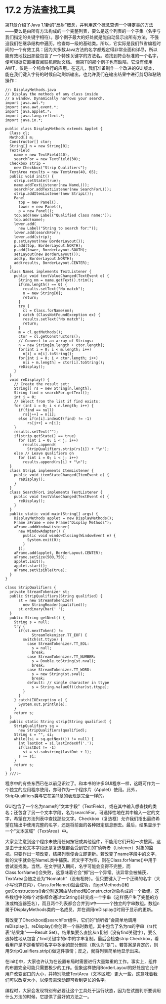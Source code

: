 # 17.2 方法查找工具


第11章介绍了Java 1.1新的“反射”概念，并利用这个概念查询一个特定类的方法——要么是由所有方法构成的一个完整列表，要么是这个列表的一个子集（名字与我们指定的关键字相符）。那个例子最大的好处就是能自动显示出所有方法，不强迫我们在继承结构中遍历，检查每一级的基础类。所以，它实际是我们节省编程时间的一个有效工具：因为大多数Java方法的名字都规定得非常全面和详尽，所以能有效地找出那些包含了一个特殊关键字的方法名。若找到符合标准的一个名字，便可根据它直接查阅联机帮助文档。
但第11的那个例子也有缺陷，它没有使用AWT，仅是一个纯命令行的应用。在这儿，我们准备制作一个改进的GUI版本，能在我们键入字符的时候自动刷新输出，也允许我们在输出结果中进行剪切和粘贴操作：

```
//: DisplayMethods.java
// Display the methods of any class inside
// a window. Dynamically narrows your search.
import java.awt.*;
import java.awt.event.*;
import java.applet.*;
import java.lang.reflect.*;
import java.io.*;

public class DisplayMethods extends Applet {
  Class cl;
  Method[] m;
  Constructor[] ctor;
  String[] n = new String[0];
  TextField 
    name = new TextField(40),
    searchFor = new TextField(30);
  Checkbox strip = 
    new Checkbox("Strip Qualifiers");
  TextArea results = new TextArea(40, 65);
  public void init() {
    strip.setState(true);
    name.addTextListener(new NameL());
    searchFor.addTextListener(new SearchForL());
    strip.addItemListener(new StripL());
    Panel 
      top = new Panel(),
      lower = new Panel(),
      p = new Panel();
    top.add(new Label("Qualified class name:"));
    top.add(name);
    lower.add(
      new Label("String to search for:"));
    lower.add(searchFor);
    lower.add(strip);
    p.setLayout(new BorderLayout());
    p.add(top, BorderLayout.NORTH);
    p.add(lower, BorderLayout.SOUTH);
    setLayout(new BorderLayout());
    add(p, BorderLayout.NORTH);
    add(results, BorderLayout.CENTER);
  }
  class NameL implements TextListener {
    public void textValueChanged(TextEvent e) {
      String nm = name.getText().trim();
      if(nm.length() == 0) {
        results.setText("No match");
        n = new String[0];
        return;
      }
      try {
        cl = Class.forName(nm);
      } catch (ClassNotFoundException ex) {
        results.setText("No match");
        return;
      }
      m = cl.getMethods();
      ctor = cl.getConstructors();
      // Convert to an array of Strings:
      n = new String[m.length + ctor.length];
      for(int i = 0; i < m.length; i++)
        n[i] = m[i].toString();
      for(int i = 0; i < ctor.length; i++)
        n[i + m.length] = ctor[i].toString();
      reDisplay();
    }
  }
  void reDisplay() {
    // Create the result set:
    String[] rs = new String[n.length];
    String find = searchFor.getText();
    int j = 0;
    // Select from the list if find exists:
    for (int i = 0; i < n.length; i++) {
      if(find == null)
        rs[j++] = n[i];
      else if(n[i].indexOf(find) != -1)
          rs[j++] = n[i];
    }
    results.setText("");
    if(strip.getState() == true)
      for (int i = 0; i < j; i++)
        results.append(
          StripQualifiers.strip(rs[i]) + "\n");
    else // Leave qualifiers on
      for (int i = 0; i < j; i++)
        results.append(rs[i] + "\n");
  }
  class StripL implements ItemListener {
    public void itemStateChanged(ItemEvent e) {
      reDisplay();
    }
  }
  class SearchForL implements TextListener {
    public void textValueChanged(TextEvent e) {
      reDisplay();
    }
  }
  public static void main(String[] args) {
    DisplayMethods applet = new DisplayMethods();
    Frame aFrame = new Frame("Display Methods");
    aFrame.addWindowListener(
      new WindowAdapter() {
        public void windowClosing(WindowEvent e) {
          System.exit(0);
        }
      });
    aFrame.add(applet, BorderLayout.CENTER);
    aFrame.setSize(500,750);
    applet.init();
    applet.start();
    aFrame.setVisible(true);
  }
}

class StripQualifiers {
  private StreamTokenizer st;
  public StripQualifiers(String qualified) {
      st = new StreamTokenizer(
        new StringReader(qualified));
      st.ordinaryChar(' ');
  }
  public String getNext() {
    String s = null;
    try {
      if(st.nextToken() !=
            StreamTokenizer.TT_EOF) {
        switch(st.ttype) {
          case StreamTokenizer.TT_EOL:
            s = null;
            break;
          case StreamTokenizer.TT_NUMBER:
            s = Double.toString(st.nval);
            break;
          case StreamTokenizer.TT_WORD:
            s = new String(st.sval);
            break;
          default: // single character in ttype
            s = String.valueOf((char)st.ttype);
        }
      }
    } catch(IOException e) {
      System.out.println(e);
    }
    return s;
  }
  public static String strip(String qualified) {
    StripQualifiers sq = 
      new StripQualifiers(qualified);
    String s = "", si;
    while((si = sq.getNext()) != null) {
      int lastDot = si.lastIndexOf('.');
      if(lastDot != -1)
        si = si.substring(lastDot + 1);
      s += si;
    }
    return s;
  }
} ///:~
```

程序中的有些东西已在以前见识过了。和本书的许多GUI程序一样，这既可作为一个独立的应用程序使用，亦可作为一个程序片（Applet）使用。此外，StripQualifiers类与它在第11章的表现是完全一样的。

GUI包含了一个名为name的“文本字段”（TextField），或在其中输入想查找的类名；还包含了另一个文本字段，名为searchFor，可选择性地在其中输入一定的文字，希望在方法列表中查找那些文字。Checkbox（复选框）允许我们指出最终希望在输出中使用完整的名字，还是将前面的各种限定信息删去。最后，结果显示于一个“文本区域”（TextArea）中。

大家会注意到这个程序未使用任何按钮或其他组件，不能用它们开始一次搜索。这是由于无论文本字段还是复选框都会受到它们的“侦听者（Listener）对象的监视。只要作出一项改变，结果列表便会立即更新。若改变了name字段中的文字，新的文字就会在NameL类中捕获。若文字不为空，则在Class.forName()中用于尝试查找类。当然，在文字键入期间，名字可能会变得不完整，而Class.forName()会失败，这意味着它会“掷”出一个异常。该异常会被捕获，TextArea会随之设为“Nomatch”（没有相符）。但只要键入了一个正确的名字（大小写也算在内），Class.forName()就会成功，而getMethods()和getConstructors()会分别返回由Method和Constructor对象构成的一个数组。这些数组中的每个对象都会通过toString()转变成一个字串（这样便产生了完整的方法或构造器签名），而且两个列表都会合并到n中——一个独立的字串数组。数组n属于DisplayMethods类的一名成员，并在调用reDisplay()时用于显示的更新。

若改变了Checkbox或searchFor组件，它们的“侦听者”会简单地调用reDisplay()。reDisplay()会创建一个临时数组，其中包含了名为rs的字串（rs代表“结果集”——Result Set）。结果集要么直接从n复制（没有find关键字），要么选择性地从包含了find关键字的n中的字串复制。最后会检查strip Checkbox，看看用户是不是希望将名字中多余的部分删除（默认为“是”）。若答案是肯定的，则用StripQualifiers.strip()做这件事情；反之，就将列表简单地显示出来。

在init()中，大家也许认为在设置布局时需要进行大量繁重的工作。事实上，组件的布置完全可能只需要极少的工作。但象这样使用BorderLayout的好处是它允许用户改变窗口的大小，并特别能使TextArea（文本区域）更大一些，这意味着我们可以改变大小，以便毋需滚动即可看到更长的名字。

编程时，大家会发现特别有必要让这个工具处于运行状态，因为在试图判断要调用什么方法的时候，它提供了最好的方法之一。
